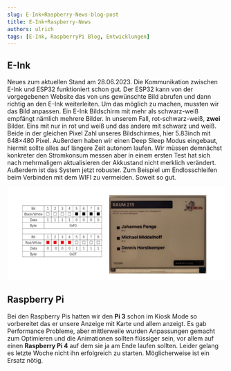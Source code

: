 ```yaml
---
slug: E-Ink+Raspberry-News-blog-post
title: E-Ink+Raspberry-News
authors: ulrich
tags: [E-Ink, RaspberryPi Blog, Entwicklungen]
---
```

## E-Ink
Neues zum aktuellen Stand am 28.06.2023. Die Kommunikation zwischen E-Ink und ESP32 funktioniert schon gut. Der ESP32 kann von der vorgegebenen Website das von uns gewünschte Bild abrufen und dann richtig an den E-Ink weiterleiten. Um das möglich zu machen, mussten wir das Bild anpassen. Ein E-Ink Bildschirm mit mehr als schwarz-weiß empfängt nämlich mehrere Bilder. In unserem Fall, rot-schwarz-weiß, **zwei** Bilder.  Eins mit nur in rot und weiß und das andere mit schwarz und weiß. Beide in der gleichen Pixel Zahl unseres Bildschirmes, hier 5.83inch mit 648×480 Pixel. Außerdem haben wir einen Deep Sleep Modus eingebaut, hiermit sollte alles auf längere Zeit autonom laufen. Wir müssen demnächst konkreter den Stromkonsum messen aber in einem ersten Test hat sich nach mehrmaligem aktualisieren der Akkustand nicht merklich verändert. Außerdem ist das System jetzt robuster. Zum Beispiel um Endlosschleifen beim Verbinden mit dem WIFI zu vermeiden. Soweit so gut.

![PixelundBeispiel](./redBlack.png)

## Raspberry Pi
Bei den Raspberry Pis hatten wir den **Pi 3** schon im Kiosk Mode so vorbereitet das er unsere Anzeige mit Karte und allem anzeigt. Es gab Performance Probleme, aber mittlerweile wurden Anpassungen gemacht zum Optimieren und die Animationen sollten flüssiger sein, vor allem auf einen **Raspberry Pi 4** auf dem sie ja am Ende laufen sollten. Leider gelang es letzte Woche nicht ihn erfolgreich zu starten. Möglicherweise ist ein Ersatz nötig.
